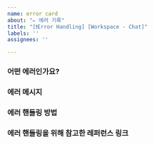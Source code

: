 ```yaml
---
name: error card
about: "✏️ 에러 기록"
title: "[❗️Error Handling] [Workspace - Chat]"
labels: ''
assignees: ''

---
```


### 어떤 에러인가요?
 
### 에러 메시지
 
### 에러 핸들링 방법

### 에러 핸들링을 위해 참고한 레퍼런스 링크
